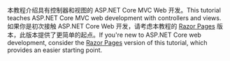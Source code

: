 <span data-ttu-id="30c37-101">本教程介绍具有控制器和视图的 ASP.NET Core MVC Web 开发。</span><span class="sxs-lookup"><span data-stu-id="30c37-101">This tutorial teaches ASP.NET Core MVC web development with controllers and views.</span></span> <span data-ttu-id="30c37-102">如果你是初次接触 ASP.NET Core Web 开发，请考虑本教程的 [Razor Pages](xref:tutorials/razor-pages/razor-pages-start) 版本，此版本提供了更简单的起点。</span><span class="sxs-lookup"><span data-stu-id="30c37-102">If you're new to ASP.NET Core web development, consider the [Razor Pages](xref:tutorials/razor-pages/razor-pages-start) version of this tutorial, which provides an easier starting point.</span></span>
